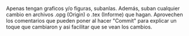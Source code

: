 Apenas tengan graficos y/o figuras, subanlas.
Además, suban cualquier cambio en archivos .opg (Origin) o .tex (Informe) que hagan. Aprovechen los comentarios que pueden poner al hacer "Commit" para explicar un toque que cambiaron y asi facilitar que se vean los cambios. 
